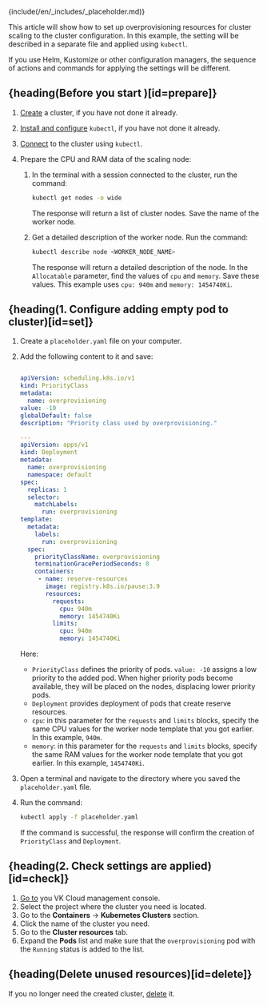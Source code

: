 {include(/en/_includes/_placeholder.md)}

This article will show how to set up overprovisioning resources for cluster scaling to the cluster configuration. In this example, the setting will be described in a separate file and applied using `kubectl`.

<info>

If you use Helm, Kustomize or other configuration managers, the sequence of actions and commands for applying the settings will be different.

</info>

## {heading(Before you start )[id=prepare]}

1. [Create](../../service-management/create-cluster) a cluster, if you have not done it already.
1. [Install and configure](../../connect/kubectl) `kubectl`, if you have not done it already.
1. [Connect](../../connect/kubectl#checking_the_connection_to_the_cluster) to the cluster using `kubectl`.
1. Prepare the CPU and RAM data of the scaling node:

    1. In the terminal with a session connected to the cluster, run the command:

       ```bash
       kubectl get nodes -o wide
       ```

       The response will return a list of cluster nodes. Save the name of the worker node.

    1. Get a detailed description of the worker node. Run the command:

       ```bash
       kubectl describe node <WORKER_NODE_NAME>
       ```

       The response will return a detailed description of the node. In the `Allocatable` parameter, find the values of `cpu` and `memory`. Save these values. This example uses `cpu: 940m` and `memory: 1454740Ki`.

## {heading(1. Configure adding empty pod to cluster)[id=set]}

1. Create a `placeholder.yaml` file on your computer.
1. Add the following content to it and save:

   ```yaml

   apiVersion: scheduling.k8s.io/v1
   kind: PriorityClass
   metadata:
     name: overprovisioning
   value: -10
   globalDefault: false
   description: "Priority class used by overprovisioning."

   ---
   apiVersion: apps/v1
   kind: Deployment
   metadata:
     name: overprovisioning
     namespace: default
   spec:
     replicas: 1
     selector:
       matchLabels:
         run: overprovisioning
   template:
     metadata:
       labels:
         run: overprovisioning
     spec:
       priorityClassName: overprovisioning
       terminationGracePeriodSeconds: 0
       containers:
        - name: reserve-resources
          image: registry.k8s.io/pause:3.9
          resources:
            requests:
              cpu: 940m
              memory: 1454740Ki
            limits:
              cpu: 940m
              memory: 1454740Ki
   ```

   Here:

    - `PriorityClass` defines the priority of pods. `value: -10` assigns a low priority to the added pod. When higher priority pods become available, they will be placed on the nodes, displacing lower priority pods.
    - `Deployment` provides deployment of pods that create reserve resources.
    - `cpu`: in this parameter for the `requests` and `limits` blocks, specify the same CPU values for the worker node template that you got earlier. In this example, `940m`.
    - `memory`: in this parameter for the `requests` and `limits` blocks, specify the same RAM values for the worker node template that you got earlier. In this example, `1454740Ki`.

1. Open a terminal and navigate to the directory where you saved the `placeholder.yaml` file.
1. Run the command:

   ```bash
   kubectl apply -f placeholder.yaml
   ```

   If the command is successful, the response will confirm the creation of `PriorityClass` and `Deployment`.

## {heading(2. Check settings are applied)[id=check]}

1. [Go to](https://msk.cloud.vk.com/app/) you VK Cloud management console.
1. Select the project where the cluster you need is located.
1. Go to the **Containers** → **Kubernetes Clusters** section.
1. Click the name of the cluster you need.
1. Go to the **Cluster resources** tab.
1. Expand the **Pods** list and make sure that the `overprovisioning` pod with the `Running` status is added to the list.

## {heading(Delete unused resources)[id=delete]}

If you no longer need the created cluster, [delete](../../service-management/manage-cluster#delete_cluster) it.